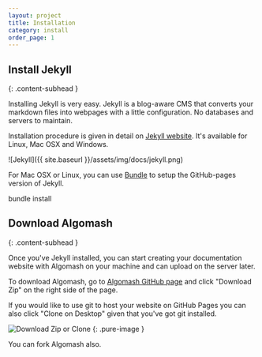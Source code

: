 ```yaml
---
layout: project
title: Installation
category: install
order_page: 1
---
```


## Install Jekyll
{: .content-subhead }

Installing Jekyll is very easy. Jekyll is a blog-aware CMS that converts your markdown files into webpages with a little configuration. No databases and servers to maintain.

Installation procedure is given in detail on [Jekyll website](http://jekyllrb.com/docs/installation/). It's available for Linux, Mac OSX and Windows.

![Jekyll]({{ site.baseurl }}/assets/img/docs/jekyll.png)

For Mac OSX or Linux, you can use [Bundle](http://bundler.io) to setup the GitHub-pages version of Jekyll.

  bundle install

## Download Algomash
{: .content-subhead }

Once you've Jekyll installed, you can start creating your documentation website with Algomash on your machine and can upload on the server later.

To download Algomash, go to [Algomash GitHub page](https://github.com/deepakbansal/algomash-jekyll) and click "Download Zip" on the right side of the page.

If you would like to use git to host your website on GitHub Pages you can also click "Clone on Desktop" given that you've got git installed.

![Download Zip or Clone]( {{site.baseurl}}/assets/img/docs/github-download-clone.png)
{: .pure-image }

You can fork Algomash also.

